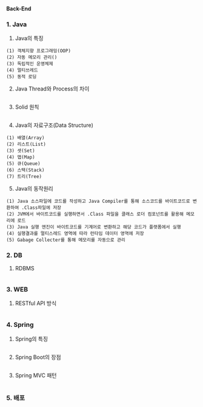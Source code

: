 #### Back-End

### 1. Java

1. Java의 특징
```
(1) 객체지향 프로그래밍(OOP)
(2) 자동 메모리 관리()
(3) 독립적인 운영체제
(4) 멀티쓰레드
(5) 동적 로딩
```
2. Java Thread와 Process의 차이
```
```
3. Solid 원칙
```
```
4. Java의 자료구조(Data Structure)
```
(1) 배열(Array)
(2) 리스트(List)
(3) 셋(Set)
(4) 맵(Map)
(5) 큐(Queue)
(6) 스택(Stack)
(7) 트리(Tree)
```
5. Java의 동작원리
```
(1) Java 소스파일에 코드를 작성하고 Java Compiler를 통해 소스코드를 바이트코드로 변환하여 .Class파일에 저장
(2) JVM에서 바이트코드를 실행하면서 .Class 파일을 클래스 로더 컴포넌트를 활용해 메모리에 로드
(3) Java 실행 엔진이 바이트코드를 기계어로 변환하고 해당 코드가 플랫폼에서 실행
(4) 실행결과를 멀티스레드 영역에 따라 런타임 데이터 영역에 저장
(5) Gabage Collecter를 통해 메모리를 자동으로 관리
```

### 2. DB
1. RDBMS
```
```

### 3. WEB
1. RESTful API 방식
```
``` 

### 4. Spring
1. Spring의 특징
```
```
2. Spring Boot의 장점
```
```
3. Spring MVC 패턴
```
```

### 5. 배포
```
```